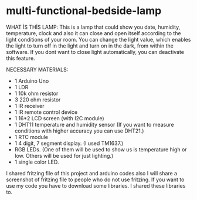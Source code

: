 # multi-functional-bedside-lamp
WHAT İS THİS LAMP:
  This is a lamp that could show you date, humidity, temperature, clock and also it can close and open itself according to the light conditions of your room. You can change the light value, which enables the light to turn off in the light and turn on in the dark, from within the software. If you dont want to close light automatically, you can deactivate this feature.
  
  
NECESSARY MATERIALS:
- 1 Arduino Uno
- 1 LDR
- 1 10k ohm resistor
- 3 220 ohm resistor
- 1 IR receiver
- 1 IR remote control device
- 1 16*2 LCD screen (with I2C module)
- 1 DHT11 temperature and humidity sensor (If you want to measure conditions with higher accuracy you can use DHT21.)
- 1 RTC module
- 1 4 digit, 7 segment display. (I used TM1637.)
- RGB LEDs. (One of them will be used to show us is temperature high or low. Others will be used for just lighting.)
- 1 single color LED.

 
 I shared fritzing file of this project and arduino codes also I will share a screenshot of fritzing file to people who do not use fritzing. If you want to use my code you have to download some libraries. I shared these libraries to.
